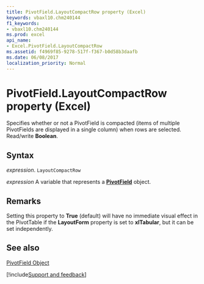 ```yaml
---
title: PivotField.LayoutCompactRow property (Excel)
keywords: vbaxl10.chm240144
f1_keywords:
- vbaxl10.chm240144
ms.prod: excel
api_name:
- Excel.PivotField.LayoutCompactRow
ms.assetid: f4969f85-9278-517f-f367-b0d58b3daafb
ms.date: 06/08/2017
localization_priority: Normal
---
```



# PivotField.LayoutCompactRow property (Excel)

Specifies whether or not a PivotField is compacted (items of multiple PivotFields are displayed in a single column) when rows are selected. Read/write  **Boolean**.


## Syntax

_expression_. `LayoutCompactRow`

_expression_ A variable that represents a **[PivotField](Excel.PivotField.md)** object.


## Remarks

Setting this property to  **True** (default) will have no immediate visual effect in the PivotTable if the **LayoutForm** property is set to **xlTabular**, but it can be set independently.


## See also


[PivotField Object](Excel.PivotField.md)

[!include[Support and feedback](~/includes/feedback-boilerplate.md)]